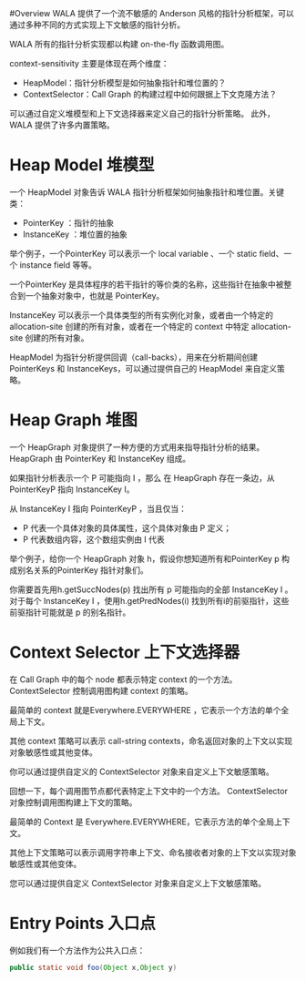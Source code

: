 #Overview
WALA 提供了一个流不敏感的 Anderson 风格的指针分析框架，可以通过多种不同的方式实现上下文敏感的指针分析。

WALA 所有的指针分析实现都以构建 on-the-fly 函数调用图。

context-sensitivity 主要是体现在两个维度：
- HeapModel：指针分析模型是如何抽象指针和堆位置的？
- ContextSelector：Call Graph 的构建过程中如何跟据上下文克隆方法？

可以通过自定义堆模型和上下文选择器来定义自己的指针分析策略。 
此外，WALA 提供了许多内置策略。

# Heap Model 堆模型
一个 HeapModel 对象告诉 WALA 指针分析框架如何抽象指针和堆位置。关键类：
- PointerKey ：指针的抽象
- InstanceKey ：堆位置的抽象

举个例子，一个PointerKey 可以表示一个 local variable 、一个 static field、一个 instance field 等等。

一个PointerKey 是具体程序的若干指针的等价类的名称，这些指针在抽象中被整合到一个抽象对象中，也就是 PointerKey。

InstanceKey 可以表示一个具体类型的所有实例化对象，或者由一个特定的 allocation-site 创建的所有对象，或者在一个特定的 context 中特定 allocation-site 创建的所有对象。

HeapModel 为指针分析提供回调（call-backs），用来在分析期间创建 PointerKeys 和 InstanceKeys，可以通过提供自己的 HeapModel 来自定义策略。

# Heap Graph 堆图
一个 HeapGraph 对象提供了一种方便的方式用来指导指针分析的结果。HeapGraph 由 PointerKey 和 InstanceKey 组成。

如果指针分析表示一个 P 可能指向 I ，那么 在 HeapGraph 存在一条边，从 PointerKeyP 指向 InstanceKey I。

从  InstanceKey I  指向  PointerKeyP  ，当且仅当：
- P 代表一个具体对象的具体属性，这个具体对象由 P 定义；
- P 代表数组内容，这个数组实例由 I 代表

举个例子，给你一个 HeapGraph 对象 h，假设你想知道所有和PointerKey  p 构成别名关系的PointerKey 指针对象们。

你需要首先用h.getSuccNodes(p) 找出所有 p 可能指向的全部 InstanceKey I 。对于每个 InstanceKey I ，使用h.getPredNodes(i) 找到所有i的前驱指针，这些前驱指针可能就是 p 的别名指针。

# Context Selector 上下文选择器
在 Call Graph 中的每个 node 都表示特定 context 的一个方法。ContextSelector 控制调用图构建 context 的策略。

最简单的 context 就是Everywhere.EVERYWHERE ，它表示一个方法的单个全局上下文。

其他 context 策略可以表示 call-string contexts，命名返回对象的上下文以实现对象敏感性或其他变体。

你可以通过提供自定义的 ContextSelector 对象来自定义上下文敏感策略。


回想一下，每个调用图节点都代表特定上下文中的一个方法。 ContextSelector 对象控制调用图构建上下文的策略。

最简单的 Context 是 Everywhere.EVERYWHERE，它表示方法的单个全局上下文。

其他上下文策略可以表示调用字符串上下文、命名接收者对象的上下文以实现对象敏感性或其他变体。

您可以通过提供自定义 ContextSelector 对象来自定义上下文敏感策略。

# Entry Points 入口点
例如我们有一个方法作为公共入口点：
```java
public static void foo(Object x,Object y)
